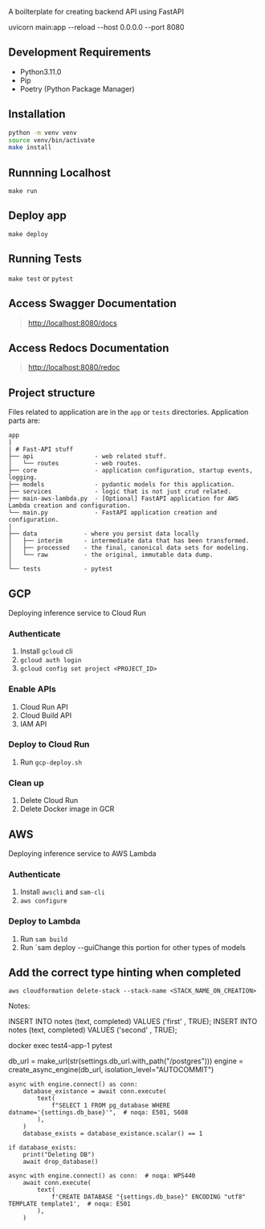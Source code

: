 A boilterplate for creating backend API using FastAPI

uvicorn main:app --reload --host 0.0.0.0 --port 8080

## Development Requirements

- Python3.11.0
- Pip
- Poetry (Python Package Manager)

## Installation

```sh
python -m venv venv
source venv/bin/activate
make install
```

## Runnning Localhost

`make run`

## Deploy app

`make deploy`

## Running Tests

`make test`
or
`pytest`

## Access Swagger Documentation

> <http://localhost:8080/docs>

## Access Redocs Documentation

> <http://localhost:8080/redoc>

## Project structure

Files related to application are in the `app` or `tests` directories.
Application parts are:

    app
    |
    | # Fast-API stuff
    ├── api                 - web related stuff.
    │   └── routes          - web routes.
    ├── core                - application configuration, startup events, logging.
    ├── models              - pydantic models for this application.
    ├── services            - logic that is not just crud related.
    ├── main-aws-lambda.py  - [Optional] FastAPI application for AWS Lambda creation and configuration.
    └── main.py             - FastAPI application creation and configuration.
    |
    ├── data             - where you persist data locally
    │   ├── interim      - intermediate data that has been transformed.
    │   ├── processed    - the final, canonical data sets for modeling.
    │   └── raw          - the original, immutable data dump.
    │
    └── tests            - pytest

## GCP

Deploying inference service to Cloud Run

### Authenticate

1. Install `gcloud` cli
2. `gcloud auth login`
3. `gcloud config set project <PROJECT_ID>`

### Enable APIs

1. Cloud Run API
2. Cloud Build API
3. IAM API

### Deploy to Cloud Run

1. Run `gcp-deploy.sh`

### Clean up

1. Delete Cloud Run
2. Delete Docker image in GCR

## AWS

Deploying inference service to AWS Lambda

### Authenticate

1. Install `awscli` and `sam-cli`
2. `aws configure`

### Deploy to Lambda

1. Run `sam build`
2. Run `sam deploy --guiChange this portion for other types of models

## Add the correct type hinting when completed

`aws cloudformation delete-stack --stack-name <STACK_NAME_ON_CREATION>`

Notes:

INSERT INTO notes (text, completed) VALUES ('first' , TRUE);
INSERT INTO notes (text, completed) VALUES ('second' , TRUE);

docker exec test4-app-1 pytest

db_url = make_url(str(settings.db_url.with_path("/postgres")))
engine = create_async_engine(db_url, isolation_level="AUTOCOMMIT")

    async with engine.connect() as conn:
        database_existance = await conn.execute(
            text(
                f"SELECT 1 FROM pg_database WHERE datname='{settings.db_base}'",  # noqa: E501, S608
            ),
        )
        database_exists = database_existance.scalar() == 1

    if database_exists:
        print("Deleting DB")
        await drop_database()

    async with engine.connect() as conn:  # noqa: WPS440
        await conn.execute(
            text(
                f'CREATE DATABASE "{settings.db_base}" ENCODING "utf8" TEMPLATE template1',  # noqa: E501
            ),
        )
